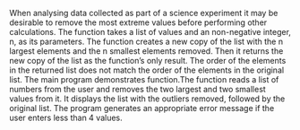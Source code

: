 When analysing data collected as part of a science experiment it may be desirable
to remove the most extreme values before performing other calculations. The
function takes a list of values and an non-negative integer, n, as its parameters.
The function creates a new copy of the list with the n largest elements and the
n smallest elements removed. Then it returns the new copy of the list as the
function’s only result. The order of the elements in the returned list does not
match the order of the elements in the original list.
The main program demonstrates function.The function reads
a list of numbers from the user and removes the two largest and two smallest values
from it. It displays the list with the outliers removed, followed by the original list. The
program generates an appropriate error message if the user enters less than 4
values.
